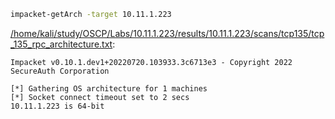 ```bash
impacket-getArch -target 10.11.1.223
```

[/home/kali/study/OSCP/Labs/10.11.1.223/results/10.11.1.223/scans/tcp135/tcp_135_rpc_architecture.txt](file:///home/kali/study/OSCP/Labs/10.11.1.223/results/10.11.1.223/scans/tcp135/tcp_135_rpc_architecture.txt):

```
Impacket v0.10.1.dev1+20220720.103933.3c6713e3 - Copyright 2022 SecureAuth Corporation

[*] Gathering OS architecture for 1 machines
[*] Socket connect timeout set to 2 secs
10.11.1.223 is 64-bit


```
